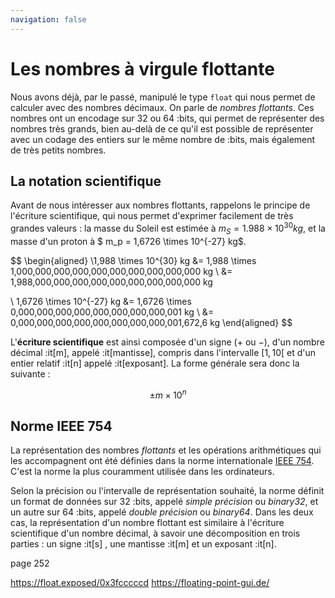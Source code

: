 ```yaml
---
navigation: false
---
```

# Les nombres à virgule flottante
Nous avons déjà, par le passé, manipulé le type `float` qui nous permet de calculer avec des nombres décimaux. On parle de *nombres flottants*. Ces nombres ont un encodage sur $32$ ou $64$ :bits, qui permet de représenter des nombres très grands, bien au-delà de ce qu'il est possible de représenter avec un codage des entiers sur le même nombre de :bits, mais également de très petits nombres.

## La notation scientifique
Avant de nous intéresser aux nombres flottants, rappelons le principe de l'écriture scientifique, qui nous permet d'exprimer facilement de très grandes valeurs : la masse du Soleil est estimée à $m_S = 1.988 \times 10^{30} kg$, et la masse d'un proton à $ m_p = 1,6726 \times 10^{-27} kg$.

$$
\begin{aligned}
\\1,988 \times 10^{30} kg &= 1,988 \times 1\,000\,000\,000\,000\,000\,000\,000\,000\,000\,000 kg 
\\ &= 1\,988\,000\,000\,000\,000\,000\,000\,000\,000\,000 kg

\\  1,6726 \times 10^{-27} kg &= 1,6726 \times 0,000\,000\,000\,000\,000\,000\,000\,000\,001 kg
\\  &= 0,000\,000\,000\,000\,000\,000\,000\,000\,001\,672\,6 kg
\end{aligned}
$$

L'**écriture scientifique** est ainsi composée d'un signe ($+$ ou $-$), d'un nombre décimal :it[m], appelé :it[mantisse], compris dans l'intervalle $[1,10[$ et d'un entier relatif :it[n] appelé :it[exposant]. La forme générale sera donc la suivante :

$$
\pm m \times 10^n
$$

## Norme IEEE 754
La représentation des nombres *flottants* et les opérations arithmétiques qui les accompagnent ont été définies dans la norme internationale [IEEE 754](https://fr.wikipedia.org/wiki/IEEE_754). C'est la norme la plus couramment utilisée dans les ordinateurs.

Selon la précision ou l'intervalle de représentation souhaité, la norme définit un format de données sur $32$ :bits, appelé *simple précision* ou *binary32*, et un autre sur $64$ :bits, appelé *double précision* ou *binary64*. Dans les deux cas, la représentation d'un nombre flottant est similaire à l'écriture scientifique d'un nombre décimal, à savoir une décomposition en trois parties : un signe :it[s] , une mantisse :it[m] et un exposant :it[n].

page 252

https://float.exposed/0x3fcccccd
https://floating-point-gui.de/
